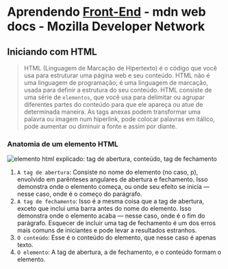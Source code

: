 # Aprendendo [Front-End](https://developer.mozilla.org/pt-BR/docs/Learn/Getting_started_with_the_web) - mdn web docs - Mozilla Developer Network

## Iniciando com HTML

> HTML (Linguagem de Marcação de Hipertexto) é o código que você usa para estruturar uma página web e seu conteúdo.
> HTML não é uma linguagem de programação; é uma linguagem de marcação, usada para definir a estrutura do seu conteúdo. 
> HTML consiste de uma série de `elementos`, que você usa para delimitar ou agrupar diferentes partes do conteúdo para que ele apareça ou atue de determinada maneira. As tags anexas podem transformar uma palavra ou imagem num hiperlink, pode colocar palavras em itálico, pode aumentar ou diminuir a fonte e assim por diante.

### Anatomia de um elemento HTML
![elemento html explicado: tag de abertura, conteúdo, tag de fechamento](https://developer.mozilla.org/pt-BR/docs/Learn/Getting_started_with_the_web/HTML_basics/gato-rabujento-pequeno.png)

1. `A tag de abertura`: Consiste no nome do elemento (no caso, p), envolvido em parênteses angulares de abertura e fechamento. Isso demonstra onde o elemento começa, ou onde seu efeito se inicia — nesse caso, onde é o começo do parágrafo.
2. `A tag de fechamento`: Isso é a mesma coisa que a tag de abertura, exceto que inclui uma barra antes do nome do elemento. Isso demonstra onde o elemento acaba — nesse caso, onde é o fim do parágrafo. Esquecer de incluir uma tag de fechamento é um dos erros mais comuns de iniciantes e pode levar a resultados estranhos.
3. `O conteúdo`: Esse é o conteúdo do elemento, que nesse caso é apenas texto.
4. `O elemento`: A tag de abertura, a de fechamento, e o conteúdo formam o elemento.